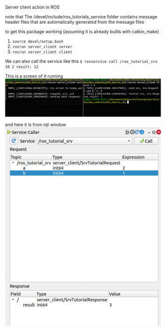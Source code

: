 Server client action in ROS

note that 
The /devel/include/ros_tutorials_service folder contains message header files that
are automatically generated from the message files

to get this package working (assuming it is already builts with catkin_make)
1. `source devel/setup.bash`
2. `rosrun server_client server`
3. `rosrun server_client client`

We can also call the service like this 
`
$ rosservice call /ros_tutorial_srv 10 2
result: 12
`

This is a screen of it running 
![](screenshots/2020-11-11-13-12-13.png)

and here it is from rqt window
 ![](screenshots/2020-11-11-13-13-34.png)